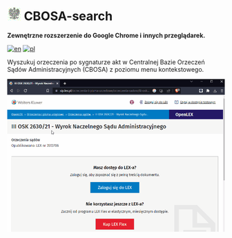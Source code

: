 # ![Icon](icon32.png) CBOSA-search
**Zewnętrzne rozszerzenie do Google Chrome i innych przeglądarek.**

[![en](https://img.shields.io/badge/lang-en-red.svg)](https://github.com/HerrDiesel/CBOSA-search/blob/main/README.md)
[![pl](https://img.shields.io/badge/lang-pl-white.svg)](https://github.com/HerrDiesel/CBOSA-search/blob/main/README.pl.md)

Wyszukuj orzeczenia po sygnaturze akt w Centralnej Bazie Orzeczeń Sądów Administracyjnych (CBOSA) z poziomu menu kontekstowego.

![Demo](demo.gif)

